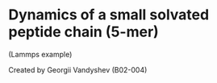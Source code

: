 # Dynamics of a small solvated peptide chain (5-mer)
(Lammps example)

Created by Georgii Vandyshev (B02-004)
